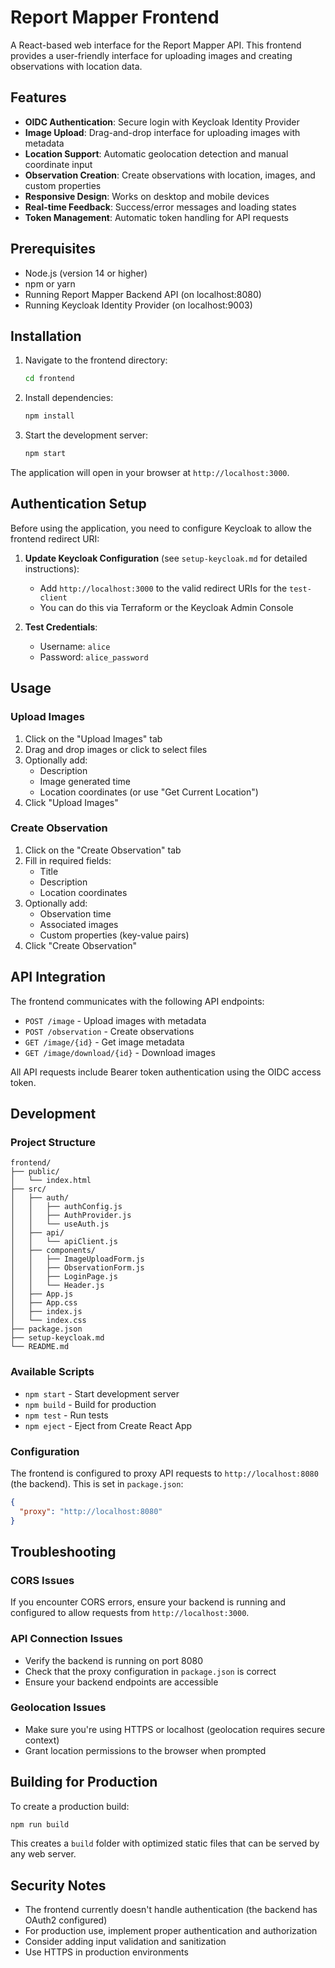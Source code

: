 # Report Mapper Frontend

A React-based web interface for the Report Mapper API. This frontend provides a user-friendly interface for uploading images and creating observations with location data.

## Features

- **OIDC Authentication**: Secure login with Keycloak Identity Provider
- **Image Upload**: Drag-and-drop interface for uploading images with metadata
- **Location Support**: Automatic geolocation detection and manual coordinate input
- **Observation Creation**: Create observations with location, images, and custom properties
- **Responsive Design**: Works on desktop and mobile devices
- **Real-time Feedback**: Success/error messages and loading states
- **Token Management**: Automatic token handling for API requests

## Prerequisites

- Node.js (version 14 or higher)
- npm or yarn
- Running Report Mapper Backend API (on localhost:8080)
- Running Keycloak Identity Provider (on localhost:9003)

## Installation

1. Navigate to the frontend directory:
   ```bash
   cd frontend
   ```

2. Install dependencies:
   ```bash
   npm install
   ```

3. Start the development server:
   ```bash
   npm start
   ```

The application will open in your browser at `http://localhost:3000`.

## Authentication Setup

Before using the application, you need to configure Keycloak to allow the frontend redirect URI:

1. **Update Keycloak Configuration** (see `setup-keycloak.md` for detailed instructions):
   - Add `http://localhost:3000` to the valid redirect URIs for the `test-client`
   - You can do this via Terraform or the Keycloak Admin Console

2. **Test Credentials**:
   - Username: `alice`
   - Password: `alice_password`

## Usage

### Upload Images
1. Click on the "Upload Images" tab
2. Drag and drop images or click to select files
3. Optionally add:
   - Description
   - Image generated time
   - Location coordinates (or use "Get Current Location")
4. Click "Upload Images"

### Create Observation
1. Click on the "Create Observation" tab
2. Fill in required fields:
   - Title
   - Description
   - Location coordinates
3. Optionally add:
   - Observation time
   - Associated images
   - Custom properties (key-value pairs)
4. Click "Create Observation"

## API Integration

The frontend communicates with the following API endpoints:

- `POST /image` - Upload images with metadata
- `POST /observation` - Create observations
- `GET /image/{id}` - Get image metadata
- `GET /image/download/{id}` - Download images

All API requests include Bearer token authentication using the OIDC access token.

## Development

### Project Structure
```
frontend/
├── public/
│   └── index.html
├── src/
│   ├── auth/
│   │   ├── authConfig.js
│   │   ├── AuthProvider.js
│   │   └── useAuth.js
│   ├── api/
│   │   └── apiClient.js
│   ├── components/
│   │   ├── ImageUploadForm.js
│   │   ├── ObservationForm.js
│   │   ├── LoginPage.js
│   │   └── Header.js
│   ├── App.js
│   ├── App.css
│   ├── index.js
│   └── index.css
├── package.json
├── setup-keycloak.md
└── README.md
```

### Available Scripts

- `npm start` - Start development server
- `npm build` - Build for production
- `npm test` - Run tests
- `npm eject` - Eject from Create React App

### Configuration

The frontend is configured to proxy API requests to `http://localhost:8080` (the backend). This is set in `package.json`:

```json
{
  "proxy": "http://localhost:8080"
}
```

## Troubleshooting

### CORS Issues
If you encounter CORS errors, ensure your backend is running and configured to allow requests from `http://localhost:3000`.

### API Connection Issues
- Verify the backend is running on port 8080
- Check that the proxy configuration in `package.json` is correct
- Ensure your backend endpoints are accessible

### Geolocation Issues
- Make sure you're using HTTPS or localhost (geolocation requires secure context)
- Grant location permissions to the browser when prompted

## Building for Production

To create a production build:

```bash
npm run build
```

This creates a `build` folder with optimized static files that can be served by any web server.

## Security Notes

- The frontend currently doesn't handle authentication (the backend has OAuth2 configured)
- For production use, implement proper authentication and authorization
- Consider adding input validation and sanitization
- Use HTTPS in production environments
